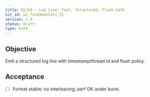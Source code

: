 ```yaml
---
title: B2/k9 — Log Line: Fast, Structured, Flush‑Safe
kit_id: b2_fundamentals_II
version: 1.0
status: Draft
type: kata
---
```

## Objective
Emit a structured log line with timestamp/thread id and flush policy.
## Acceptance
- [ ] Format stable; no interleaving; perf OK under burst.